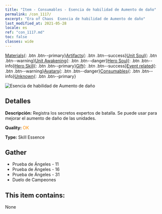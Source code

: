 ```yaml
---
title: "Item - Consumables - Esencia de habilidad de Aumento de daño"
permalink: /con_1117/
excerpt: "Era of Chaos  Esencia de habilidad de Aumento de daño"
last_modified_at: 2021-05-28
locale: es
ref: "con_1117.md"
toc: false
classes: wide
---
```

 [Materials](/ItemsES/){: .btn .btn--primary}[Artifacts](/ItemsES/Artifacts/){: .btn .btn--success}[Unit Soul](/ItemsES/UnitSoul/){: .btn .btn--warning}[Unit Awakening](/ItemsES/UnitAwakening/){: .btn .btn--danger}[Hero Soul](/ItemsES/HeroSoul/){: .btn .btn--info}[Hero Skill](/ItemsES/HeroSkill/){: .btn .btn--primary}[Gift](/ItemsES/Gift/){: .btn .btn--success}[Event related](/ItemsES/Events/){: .btn .btn--warning}[Avatars](/ItemsES/Avatars/){: .btn .btn--danger}[Consumables](/ItemsES/Consumables/){: .btn .btn--info}[Unknown](/ItemsES/Unknown/){: .btn .btn--primary}

 ![Esencia de habilidad de Aumento de daño](/images/t/i_7008.png)

## Detalles
 **Descripción:** Registra los secretos expertos de batalla. Se puede usar para mejorar el aumento de daño de las unidades.

 **Quality:** <span style="color: #FF8C00">OK</span>

 **Type:** Skill Essence

## Gather

*    Prueba de Ángeles - 11 
*    Prueba de Ángeles - 16 
*    Prueba de Ángeles - 31 
*    Duelo de Campeones 

## This item contains:

  None

